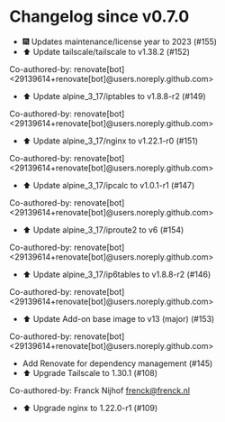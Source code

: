 # Changelog since v0.7.0
- 🎆 Updates maintenance/license year to 2023 (#155) 
- ⬆️ Update tailscale/tailscale to v1.38.2 (#152)

Co-authored-by: renovate[bot] <29139614+renovate[bot]@users.noreply.github.com> 
- ⬆️ Update alpine_3_17/iptables to v1.8.8-r2 (#149)

Co-authored-by: renovate[bot] <29139614+renovate[bot]@users.noreply.github.com> 
- ⬆️ Update alpine_3_17/nginx to v1.22.1-r0 (#151)

Co-authored-by: renovate[bot] <29139614+renovate[bot]@users.noreply.github.com> 
- ⬆️ Update alpine_3_17/ipcalc to v1.0.1-r1 (#147)

Co-authored-by: renovate[bot] <29139614+renovate[bot]@users.noreply.github.com> 
- ⬆️ Update alpine_3_17/iproute2 to v6 (#154)

Co-authored-by: renovate[bot] <29139614+renovate[bot]@users.noreply.github.com> 
- ⬆️ Update alpine_3_17/ip6tables to v1.8.8-r2 (#146)

Co-authored-by: renovate[bot] <29139614+renovate[bot]@users.noreply.github.com> 
- ⬆️ Update Add-on base image to v13 (major) (#153)

Co-authored-by: renovate[bot] <29139614+renovate[bot]@users.noreply.github.com> 
- Add Renovate for dependency management (#145) 
- ⬆️ Upgrade Tailscale to 1.30.1 (#108)

Co-authored-by: Franck Nijhof <frenck@frenck.nl> 
- ⬆️ Upgrade nginx to 1.22.0-r1 (#109) 
